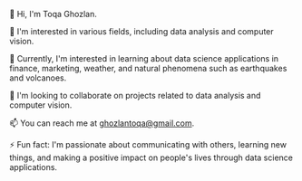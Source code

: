 <!DOCTYPE html>
<html lang="en">
<head>
    <meta charset="UTF-8">
    <meta name="viewport" content="width=device-width, initial-scale=1.0">
</head>
<body>
    <div>
        <p>👋 Hi, I'm Toqa Ghozlan.</p>
        <p>👀 I'm interested in various fields, including data analysis and computer vision.</p>
        <p>🌱 Currently, I'm interested in learning about data science applications in finance, marketing, weather, and natural phenomena such as earthquakes and volcanoes.</p>
        <p>💞️ I'm looking to collaborate on projects related to data analysis and computer vision.</p>
        <p>📫 You can reach me at <a href="mailto:ghozlantoqa@gmail.com">ghozlantoqa@gmail.com</a>.</p>
        <p>⚡ Fun fact: I'm passionate about communicating with others, learning new things, and making a positive impact on people's lives through data science applications.</p>
    </div>
</body>
</html>


<!---
toqali/toqali is a ✨ special ✨ repository because its `README.md` (this file) appears on your GitHub profile.
You can click the Preview link to take a look at your changes.
--->
